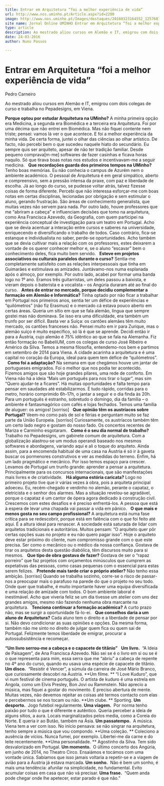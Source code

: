 ```yaml
---
title: Entrar em Arquitetura “foi a melhor experiência de vida”
url: http://www.nos.uminho.pt/Article.aspx?id=2200
image: http://www.nos.uminho.pt/Images/destaques/20160323164552_1257607710153623870403922841810774n.jpg
site name: Jornal Online UMINHO Entrar em Arquitetura “foi a melhor experiência de vida”
type: article
description: Ao mestrado aliou cursos em Alemão e IT, emigrou com dois colegas de curso e trabalha no Pepadesigns, em Viena.
date: 24-03-2016
author: Nuno Passos

---
```

# Entrar em Arquitetura “foi a melhor experiência de vida”


  

Pedro Carneiro

Ao mestrado aliou cursos em Alemão e IT, emigrou com dois colegas de curso e trabalha no Pepadesigns, em Viena.

**Porque optou por estudar Arquitetura na UMinho?** 
A minha primeira opção era Medicina, a segunda era Biomédica e a terceira era Arquitetura. Foi por uma décima que não entrei em Biomédica. Mas não fiquei contente nem triste; pensei: vamos lá ver o que acontece. E foi a melhor experiência da minha vida. De certa forma, juntei o olhar das ciências ao olhar artístico. De facto, não percebi bem o que sucedeu naquele hiato do secundário. Eu sempre quis ser arquiteto, apesar de não ter tradição familiar. Desde pequeno comprava[m-me] softwares de fazer casinhas e ficava horas naquilo. Só que tirava boas notas nos estudos e incentivavam-me a seguir medicina.
 
**Que recordações guarda dos primeiros tempos na UMinho?** 
Tenho boas memórias. Eu não conhecia o campus de Azurém nem o ambiente académico. O pessoal de Arquitetura é em geral simpático, aberto e compreensivo, sem a pressão intensa da praxe, com paz e liberdade de escolha. Já ao longo do curso, se pudesse voltar atrás, talvez fizesse coisas de forma diferente. Percebi que não interessa esforçar-me com boas notas em certas disciplinas, lecionadas por obrigação e sem estimular o aluno, gerando frustração. São áreas de conhecimento generalista, que muitas vezes não servem para nada. Por outro lado, houve professores que me “abriram a cabeça” e influenciam decisões que tomo na arquitetura, como Ana Francisca Azevedo, da Geografia, com quem participei na experiência conceptual de investigação para um teatro em Portugal. Acho que se devia acentuar a interação entre cursos e saberes na universidade, enriquecendo e diversificando o trabalho de todos. Caso contrário, fica-se estanque e individualista no saber, perde-se oportunidades. Acho também que se devia cultivar mais a relação com os professores, estes deixarem a vontade de os querer conhecer melhor e, se o aluno “escavar” bem o conhecimento deles, fica muito bem servido.
 
**Esteve em projetos associativos ou culturais paralelos durante o curso?** 
Sentia-me completamente satisfeito com as relações interpessoais que tinha em Guimarães e estimulava as amizades. Juntávamo-nos numa esplanada após o almoço, por exemplo. Por outro lado, acabei por formar uma banda logo no 1º ano. Éramos três guitarristas, um deles passou a baixista, e vieram depois o baterista e a vocalista – os Angúria duraram até ao final do curso.
 
**Antes de entrar no mercado, porque decidiu complementar a formação em Alemão e Informática?** 
Tinha optado por não ficar a trabalhar em Portugal nos primeiros anos, sentia ter um défice de experiências e “quilómetros” (não fiz Erasmus) e o mercado cá estava pouco aberto em certas áreas. Queria um sítio em que se fala alemão, língua que sempre gostei mas não dominava. Se isso era uma dificuldade, era também um trunfo por ser difícil. Basta ver a Suíça: os cantões alemães têm muito mercado, os cantões franceses não. Pensei muito em ir para Zurique, mas o alemão suíço é muito específico, só lá é que se aprende. Decidi então ir para a Áustria, cujo alemão é 75% idêntico ao que se fala na Alemanha. Fiz então formação no BabeliUM, com os colegas de curso José Ribeiro e Américo da Silva. Temos a mesma filosofia, entendemo-nos bem e partimos em setembro de 2014 para Viena. A cidade acarinha a arquitetura e é uma capital no coração da Europa, ideal para quem tem défice de “quilómetros”.
 
**Como foi a adaptação?** 
Na semana em que chegámos houve um jantar de portugueses emigrados. Foi o melhor que nos podia ter acontecido. Fizemos amigos que são hoje grandes pilares, uma rede de conforto. Em Viena não há a ideia “Mais um português para nos tirar o lugar”, mas sim “Quero ajudar-te a ficares”. Há muitas oportunidades e falta tempo para pensar em saudades até estabilizarmos. É tudo rápido, corridas para o metro, horário comprimido 6h-17h, o jantar a seguir e o dia finda às 20h. Para um português é estranho, sobretudo o domingo, dia da família – o ambiente é fantasmagórico com cafés e lojas fechados. Temos uma família de aluguer: os amigos! [sorriso]
 
**Que opinião têm os austríacos sobre Portugal?** 
Veem-no como país de sol e férias e perguntam muito se faz parte da União Europeia. [sorriso] Curiosamente, os austríacos também têm um certo lado negro e gostam do nosso fado. Os concertos recentes de Mariza e Carminho esgotaram.
 
**Como é o seu dia normal de trabalho?** 
Trabalho no Pepadesigns, um gabinete comum de arquitetura. Com a globalização alastrou-se um modus operandi baseado nos mesmos softwares e abordagens, variando aqui e ali o toque do arquiteto. Ainda assim, para a encomenda habitual de uma casa na Áustria é só ir à gaveta buscar os pormenores construtivos e ver as medidas do terreno. Enfim, há um lado pragmático e mecânico. Por isso temos espaço para crescer. Levamos de Portugal um trunfo grande: aprender a pensar a arquitetura. Principalmente para os concursos internacionais, que são manifestações mais livres e de criatividade.
 
**Há alguma estória caricata?** 
Logo no primeiro projeto tive que ir várias vezes à obra, pois a arquiteta principal adoeceu. Eu, recém-chegado e verdinho no alemão, perante o capataz, o eletricista e o senhor dos alarmes. Mas a situação revelou-se agradável, porque o capataz é um cantor de ópera agora dedicado à construção civil. Crescemos com estes desafios e é preciso enfrentá-los. A pessoa que está à espera de levar uma chapada vai passar a vida em pânico.
 
**O que mais e menos gosta no seu campo profissional?** 
A arquitetura está numa fase crítica para se redescobrir, porque está em falência com o que foi feito até aqui. É a altura ideal para renascer. A sociedade está saturada de lidar com arquitetos tradicionais e autoritários. Muitos pensam: “O arquiteto quer pôr certas opções suas no projeto e eu não quero pagar isso”. Hoje o arquiteto deve estar próximo do cliente, num compromisso grande com o que este precisa. Ser como o mecânico ou o médico da nossa confiança. Gostava de tirar os arquitetos desta questão diabólica, têm discursos muito para si mesmos.
 
**Que tipo de obra gostava de fazer?** 
Gostava de ser o “rapaz porreiro” que faz projetos com orçamentos minúsculos que cumprem as expetativas das pessoas, como casas pequenas com o essencial para estas serem felizes.
 
**Pretende mais tarde criar o próprio atelier?** 
Não tenho essa ambição. [sorriso] Quando se trabalha sozinho, corre-se o risco de passar-nos a preocupar mais o parafuso na parede do que o projeto no seu todo. Onde quer que trabalhe, é muito importante haver uma equipa diversificada e uma relação de amizade com todos. O bom ambiente laboral é inestimável. Acho que viveria feliz se um dia tivesse um atelier com uns dez grandes amigos, mesmo não fazendo nenhuma obra marcante na arquitetura.
 
**Tenciona continuar a formação académica?** 
A curto prazo não, mas se surgir a oportunidade fá-lo-ei.
 
**Que conselhos daria a um aluno de Arquitetura?** 
Cada aluno tem o direito e a liberdade de pensar por si. Não devo condicionar as suas opiniões e opções. Da mesma forma, também não me sinto no direito de julgar quem fica ou quem sai de Portugal. Felizmente temos liberdade de emigrar, procurar a autossubsistência e recomeçar.
 

**“Um livro serrou-me a cabeça e o capacete de titânio”** 
 
**Um livro.**  “A Ideia de Paisagem”, de Ana Francisca Azevedo. Não sei se é o livro em si ou se é o que representa para mim, essa serra que me “abriu” a cabeça de repente no 4º ano do curso, quando eu usava uma espécie de capacete de titânio.
**Um disco.**  “Resistir é Vencer”, a súmula da carreira de José Mário Branco, que curiosamente descobri na Áustria.
**Um filme. ** “I Love Kuduro”, que vi num festival de cinema português. O artista de kuduro é uma estrela em Angola, como um Elvis Presley, Bon Jovi ou Rammstein. Não aprecio a música, mas fiquei a gostar do movimento. É preciso abertura de mente. Muitas vezes, não devemos rejeitar as coisas até termos contacto com elas e percebermos se nos tocam ou não.
**Um clube. ** Sporting.
**Um desporto.**  Jogo futebol regularmente.
**Uma viagem.**  Por norma tenho paixão por tudo o que é diferente e autêntico. Queria perceber a ideia de alguns sítios, a aura. Locais marginalizados pelos media, como a Coreia do Norte. E queria ir ao Butão, também na Ásia.
**Um passatempo.**  A música. Viena tem a ver com isso. No início pensava: se não singrar na arquitetura, tenho sempre a música que vou compondo.
**Uma coleção. ** Coleciono a ausência de vícios. Nunca fumei, por exemplo. Libertei-me da carne e do leite recentemente.
**Uma personalidade. ** Agostinho da Silva. Tem sido desvalorizado em Portugal.
**Um momento.**  O último concerto dos Angúria, em junho de 2014, no Theatro Circo. Ensaiámos e tocámos com uma vontade única. Sabíamos que isso jamais voltaria a repetir-se e a viagem de avião para a Áustria já estava marcada.
**Um sonho.**  Não é bem um sonho, é mais uma tendência: afunilar na simplicidade, no fundamental. Evito acumular coisas em casa que não vá precisar.
**Uma frase.**  “Quem anda pode chegar onde lhe apetecer, estar parado é que não.”
 


